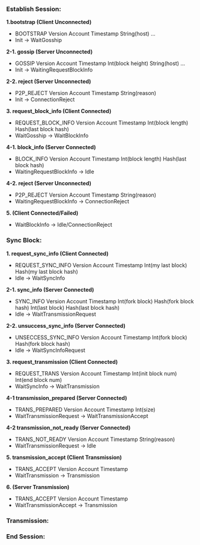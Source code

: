 ### Establish Session:

**1.bootstrap (Client Unconnected)**
- BOOTSTRAP Version Account Timestamp String(host) ...
- Init -> WaitGosship

**2-1. gossip (Server Unconnected)**
- GOSSIP Version Account Timestamp Int(block height) String(host) ...
- Init -> WaitingRequestBlockInfo

**2-2. reject (Server Unconnected)**
- P2P_REJECT Version Account Timestamp String(reason)
- Init -> ConnectionReject

**3. request_block_info (Client Connected)**
- REQUEST_BLOCK_INFO Version Account Timestamp Int(block length) Hash(last block hash)
- WaitGosship -> WaitBlockInfo

**4-1. block_info (Server Connected)**
- BLOCK_INFO Version Account Timestamp Int(block length) Hash(last block hash)
- WaitingRequestBlockInfo -> Idle

**4-2. reject (Server Unconnected)**
- P2P_REJECT Version Account Timestamp String(reason)
- WaitingRequestBlockInfo -> ConnectionReject

**5. (Client Connected/Failed)**
- WaitBlockInfo -> Idle/ConnectionReject

### Sync Block:

**1. request_sync_info (Client Connected)**
- REQUEST_SYNC_INFO Version Account Timestamp Int(my last block) Hash(my last block hash)
- Idle -> WaitSyncInfo

**2-1. sync_info (Server Connected)**
- SYNC_INFO Version Account Timestamp Int(fork block) Hash(fork block hash) Int(last block) Hash(last block hash)
- Idle -> WaitTransmissionRequest

**2-2. unsuccess_sync_info (Server Connected)**
- UNSECCESS_SYNC_INFO Version Account Timestamp Int(fork block) Hash(fork block hash)
- Idle -> WaitSyncInfoRequest

**3. request_transmission (Client Connected)**
- REQUEST_TRANS Version Account Timestamp Int(init block num) Int(end block num)
- WaitSyncInfo -> WaitTransmission

**4-1 transmission_prepared (Server Connected)**
- TRANS_PREPARED Version Account Timestamp Int(size)
- WaitTransmissionRequest -> WaitTransmissionAccept

**4-2 transmission_not_ready (Server Connected)**
- TRANS_NOT_READY Version Account Timestamp String(reason)
- WaitTransmissionRequest -> Idle

**5. transmission_accept (Client Transmission)**
- TRANS_ACCEPT Version Account Timestamp
- WaitTransmission -> Transmission

**6. (Server Transmission)**
- TRANS_ACCEPT Version Account Timestamp
- WaitTransmissionAccept -> Transmission

### Transmission:


### End Session: